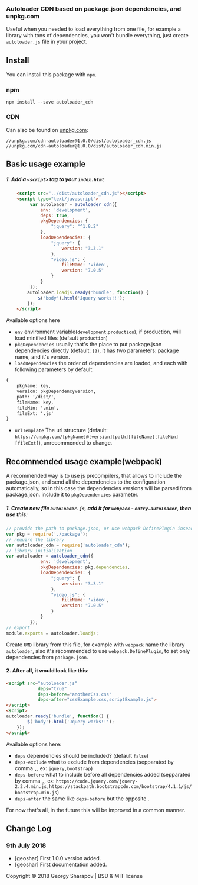 ### Autoloader CDN based on package.json dependencies, and unpkg.com

Useful when you needed to load everything from one file,
for example a library with tons of dependencies,
you won't bundle everything, just create `autoloader.js` file in your project.
## Install

You can install this package with `npm`.

### npm

```shell
npm install --save autoloader_cdn
```

### CDN

Can also be found on [unpkg.com](https://cdnjs.com/libraries/nestable2):

```
//unpkg.com/cdn-autoloader@1.0.0/dist/autoloader_cdn.js
//unpkg.com/cdn-autoloader@1.0.0/dist/autoloader_cdn.min.js
```

## Basic usage example
##### 1. Add a `<script>` tag to your `index.html`
```html
    <script src="../dist/autoloader_cdn.js"></script>
    <script type="text/javascript">
         var autoloader = autoloader_cdn({
             env: 'development',
             deps: true,
             pkgDependencies: {
                 "jquery": "^1.8.2"
             },
             loadDependencies: {
                 "jquery": {
                     version: "3.3.1"
                 },
                 "video.js": {
                     fileName: 'video',
                     version: "7.0.5"
                 }
             }
         });
        autoloader.loadjs.ready('bundle', function() {
            $('body').html('Jquery works!!');
        });
    </script>
```
Available options here
* `env` environment variable(`development`,`production`), if production, will load minified files (default `production`)
* `pkgDependencies` usually that's the place to put package.json dependencies directly (default: `{}`), it has two parameters: package name, and it's version.
* `loadDependencies` the order of dependencies are loaded, and each with following parameters by default:
```html
{
    pkgName: key,
    version: pkgDependencyVersion,
    path: '/dist/',
    fileName: key,
    fileMin: '.min',
    fileExt: '.js'
}
``` 
* `urlTemplate` The url structure (default: `https://unpkg.com/[pkgName]@[version][path][fileName][fileMin][fileExt]`), unrecommended to change.

## Recommended usage example(webpack)
A recommended way is to use js precompilers,
 that allows to include the package.json,
 and send all the dependencies to the configuration automatically,
 so in this case the dependencies versions will be parsed from package.json.
 include it to `pkgDependencies` parameter.

##### 1. Create new file `autoloader.js`, add it for `webpack` - `entry.autoloader`, then use this: 
```js 
// provide the path to package.json, or use webpack DefinePlugin insead.
var pkg = require('./package'); 
// require the library
var autoloader_cdn = require('autoloader_cdn');
// library initialization
var autoloader = autoloader_cdn({
             env: 'development',
             pkgDependencies: pkg.dependencies,
             loadDependencies: {
                 "jquery": {
                     version: "3.3.1"
                 },
                 "video.js": {
                     fileName: 'video',
                     version: "7.0.5"
                 }
             }
         });
// export
module.exports = autoloader.loadjs;
```
Create `UMD` library from this file, for example with `webpack` name the library `autoloader`, also it's recommended to use `webpack.DefinePlugin`, to set only dependencies from `package.json`.

#### 2. After all, it would look like this: 
```html
<script src="autoloader.js"
            deps="true"
            deps-before="anotherCss.css"
            deps-after="cssExample.css,scriptExample.js">
</script>
<script>
autoloader.ready('bundle', function() {
        $('body').html('Jquery works!!');
    });
</script>
```
Available options here:

* `deps` dependencies should be included? (default `false`)
* `deps-exclude` what to exclude from dependencies (sepparated by comma `,`, ex: `jquery,bootstrap`)
* `deps-before` what to include before all dependencies added (sepparated by comma `,`, ex: `https://code.jquery.com/jquery-2.2.4.min.js,https://stackpath.bootstrapcdn.com/bootstrap/4.1.1/js/bootstrap.min.js`)
* `deps-after` the same like `deps-before` but the opposite .

For now that's all, in the future this will be improved in a common manner.
## Change Log

### 9th July 2018
* [geoshar] First 1.0.0 version added.
* [geoshar] First documentation added.

Copyright © 2018 Georgy Sharapov | BSD & MIT license
